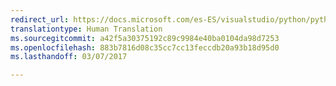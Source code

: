 ```yaml
---
redirect_url: https://docs.microsoft.com/es-ES/visualstudio/python/python-projects
translationtype: Human Translation
ms.sourcegitcommit: a42f5a30375192c89c9984e40ba0104da98d7253
ms.openlocfilehash: 883b7816d08c35cc7cc13feccdb20a93b18d95d0
ms.lasthandoff: 03/07/2017

---
```

